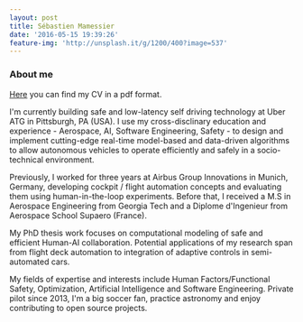 ```yaml
---
layout: post
title: Sébastien Mamessier
date: '2016-05-15 19:39:26'
feature-img: 'http://unsplash.it/g/1200/400?image=537'
---
```


### About me

[Here](https://drive.google.com/file/d/1qyxTp-uvT1KuNUjkec-DkAFYWJ8e1nQI/view?usp=sharing) you can find my CV in a pdf format.

I'm currently building safe and low-latency self driving technology at Uber ATG in Pittsburgh, PA (USA). I use my cross-disclinary education and experience - Aerospace, AI, Software Engineering, Safety - to design and implement cutting-edge real-time model-based and data-driven algorithms to allow autonomous vehicles to operate efficiently and safely in a socio-technical environment. 

Previously, I worked for three years at Airbus Group Innovations in Munich, Germany, developing cockpit / flight automation concepts and evaluating them using human-in-the-loop experiments. Before that, I received a M.S in Aerospace Engineering from Georgia Tech and a Diplome d'Ingenieur from Aerospace School Supaero (France).

My PhD thesis work focuses on computational modeling of safe and efficient Human-AI collaboration. Potential applications of my research span from flight deck automation to integration of adaptive controls in semi-automated cars.

My fields of expertise and interests include Human Factors/Functional Safety, Optimization, Artificial Intelligence and Software Engineering. Private pilot since 2013, I'm a big soccer fan, practice astronomy and enjoy contributing to open source projects.
